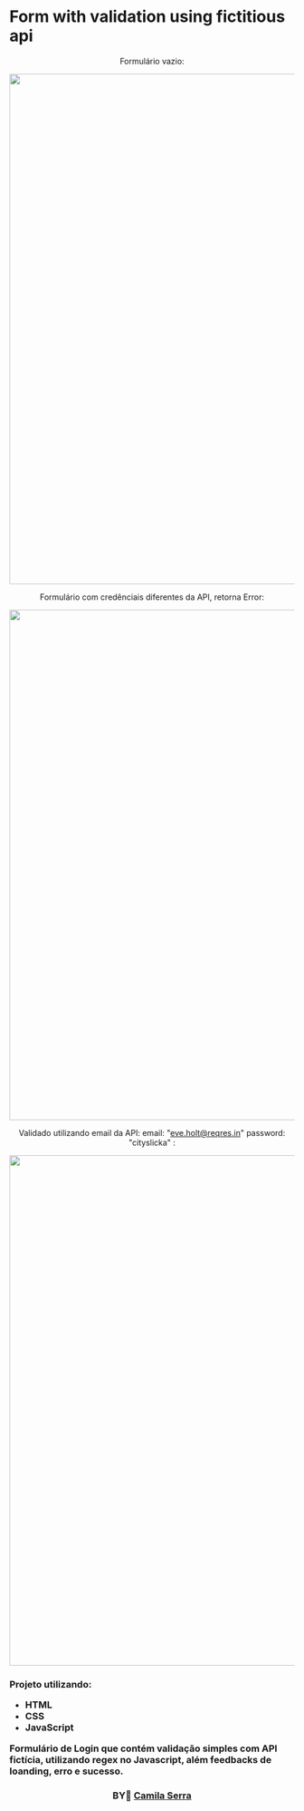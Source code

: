 # Form with validation using fictitious api

<div>
<div align=center>
  
  
Formulário vazio: 

<img src="https://user-images.githubusercontent.com/66450896/139609873-929b4928-4b7b-4522-bafc-cdcab7dcde6e.JPG" width="900" >
  
Formulário com credênciais diferentes da API, retorna Error:
  
<img src="https://user-images.githubusercontent.com/66450896/139609877-6935ae1c-cc6b-493a-a56f-d9547f2a00ac.JPG" width="900" >
  
Validado utilizando email da API:
 email: "eve.holt@reqres.in"
 password: "cityslicka" :
  
<img src="https://user-images.githubusercontent.com/66450896/139609878-bed79f50-7856-40b0-aa8a-7a5f0974c292.JPG" width="900" >

</div>

<h3>

  Projeto utilizando:

  - HTML
  - CSS
  - JavaScript
  
 
    
  Formulário de Login que contém validação simples com API fictícia,  utilizando regex no Javascript, além feedbacks de loanding, erro e sucesso.
    

  
</div>



<h3 align="center">
BY💜 <a href="https:https://www.linkedin.com/in/camilaserratecnologia/">Camila Serra</a>
<br><br>

   



